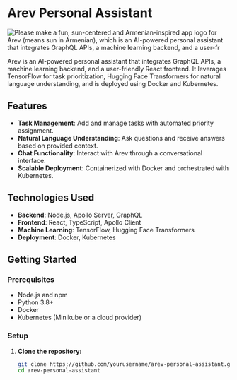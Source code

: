 # Arev Personal Assistant

![Please make a fun, sun-centered and Armenian-inspired app logo for Arev (means sun in Armenian), which is an AI-powered personal assistant that integrates GraphQL APIs, a machine learning backend, and a user-fr](https://github.com/user-attachments/assets/eb870652-f175-4dc3-8eb4-4a43da1bb1b9)


Arev is an AI-powered personal assistant that integrates GraphQL APIs, a machine learning backend, and a user-friendly React frontend. It leverages TensorFlow for task prioritization, Hugging Face Transformers for natural language understanding, and is deployed using Docker and Kubernetes.

## Features

- **Task Management**: Add and manage tasks with automated priority assignment.
- **Natural Language Understanding**: Ask questions and receive answers based on provided context.
- **Chat Functionality**: Interact with Arev through a conversational interface.
- **Scalable Deployment**: Containerized with Docker and orchestrated with Kubernetes.

## Technologies Used

- **Backend**: Node.js, Apollo Server, GraphQL
- **Frontend**: React, TypeScript, Apollo Client
- **Machine Learning**: TensorFlow, Hugging Face Transformers
- **Deployment**: Docker, Kubernetes

## Getting Started

### Prerequisites

- Node.js and npm
- Python 3.8+
- Docker
- Kubernetes (Minikube or a cloud provider)

### Setup

1. **Clone the repository:**

   ```bash
   git clone https://github.com/yourusername/arev-personal-assistant.git
   cd arev-personal-assistant
